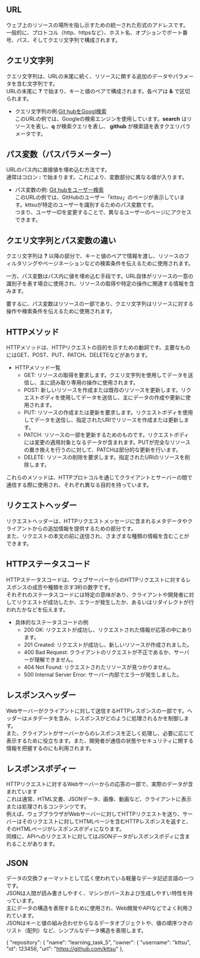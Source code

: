 ## URL
ウェブ上のリソースの場所を指し示すための統一された形式のアドレスです。  
一般的に、プロトコル（http、httpsなど）、ホスト名、オプションでポート番号、パス、そしてクエリ文字列で構成されます。    

## クエリ文字列
クエリ文字列は、URLの末尾に続く、リソースに関する追加のデータやパラメータを含む文字列です。  
URLの末尾に **?** で始まり、キーと値のペアで構成されます。各ペアは **&** で区切られます。  
 - クエリ文字列の例:[Git hubをGoogl検索](https://www.google.com/search?q=github)  
  このURLの例では、Googleの検索エンジンを使用しています。**search** はリソースを表し、**q** が検索クエリを表し、 **github** が検索語を表すクエリパラメータです。

## パス変数（パスパラメーター）
URLのパス内に直接値を埋め込む方法です。  
通常はコロン **:** で始まります。これにより、変数部分に異なる値が入ります。
 - パス変数の例: [Git hubをユーザー検索](https://github.com/kttsu)  
   このURLの例では、GitHubのユーザー「kttsu」のページが表示しています。kttsuが特定のユーザーを識別するためのパス変数です。  
   つまり、ユーザーIDを変更することで、異なるユーザーのページにアクセスできます。

## クエリ文字列とパス変数の違い
クエリ文字列は **?** 以降の部分で、キーと値のペアで情報を渡し、リソースのフィルタリングやページネーションなどの検索条件を伝えるために使用されます。　　

一方、パス変数はパス内に値を埋め込む手段です。URL自体がリソースの一意の識別子を表す場合に使用され、リソースの取得や特定の操作に関連する情報を含みます。  

要するに、パス変数はリソースの一部であり、クエリ文字列はリソースに対する操作や検索条件を伝えるために使用されます。


## HTTPメソッド
HTTPメソッドは、HTTPリクエストの目的を示すための動詞です。主要なものにはGET、POST、PUT、PATCH、DELETEなどがあります。  
 - HTTPメソッド一覧
   - GET: リソースの取得を要求します。クエリ文字列を使用してデータを送信し、主に読み取り専用の操作に使用されます。
   - POST: 新しいリソースを作成または既存のリソースを更新します。リクエストボディを使用してデータを送信し、主にデータの作成や更新に使用されます。
   - PUT: リソースの作成または更新を要求します。リクエストボディを使用してデータを送信し、指定されたURIでリソースを作成または更新します。
   - PATCH: リソースの一部を更新するためのものです。リクエストボディには変更の適用対象となるデータが含まれます。PUTが完全なリソースの置き換えを行うのに対して、PATCHは部分的な更新を行います。
   - DELETE: リソースの削除を要求します。指定されたURIのリソースを削除します。

 これらのメソッドは、HTTPプロトコルを通じてクライアントとサーバーの間で通信する際に使用され、それぞれ異なる目的を持っています。
    
## リクエストヘッダー  
リクエストヘッダーは、HTTPリクエストメッセージに含まれるメタデータやクライアントからの追加情報を提供するための部分です。  
また、リクエストの本文の前に送信され、さまざまな種類の情報を含むことができます。

## HTTPステータスコード
HTTPステータスコードは、ウェブサーバーからのHTTPリクエストに対するレスポンスの成否や種類を示す3桁の数字です。  
それぞれのステータスコードには特定の意味があり、クライアントや開発者に対してリクエストが成功したか、エラーが発生したか、あるいはリダイレクトが行われたかなどを伝えます。

 - 具体的なステータスコードの例
   - 200 OK: リクエストが成功し、リクエストされた情報が応答の中にあります。
   - 201 Created: リクエストが成功し、新しいリソースが作成されました。
   - 400 Bad Request: クライアントのリクエストが不正であるか、サーバーが理解できません。
   - 404 Not Found: リクエストされたリソースが見つかりません。
   - 500 Internal Server Error: サーバー内部でエラーが発生しました。

 ## レスポンスヘッダー  
 Webサーバーがクライアントに対して送信するHTTPレスポンスの一部です。ヘッダーはメタデータを含み、レスポンスがどのように処理されるかを制御します。  
 また、クライアントがサーバーからのレスポンスを正しく処理し、必要に応じて表示するために役立ちます。また、開発者が通信の状態やセキュリティに関する情報を把握するのにも利用されます。


## レスポンスボディー
HTTPリクエストに対するWebサーバーからの応答の一部で、実際のデータが含まれています  
これは通常、HTML文書、JSONデータ、画像、動画など、クライアントに表示または処理されるコンテンツです。  
例えば、ウェブブラウザがWebサーバーに対してHTTPリクエストを送り、サーバーはそのリクエストに対してHTMLページを含むHTTPレスポンスを返すと、そのHTMLページがレスポンスボディになります。  
同様に、APIへのリクエストに対してはJSONデータがレスポンスボディに含まれることがあります。

## JSON
データの交換フォーマットとして広く使われている軽量なデータ記述言語の一つです。  
JSONは人間が読み書きしやすく、マシンがパースおよび生成しやすい特性を持っています。  
主にデータの構造を表現するために使用され、Web開発やAPIなどでよく利用されています。  
JSONはキーと値の組み合わせからなるデータオブジェクトや、値の順序つきのリスト（配列）など、シンプルなデータ構造を表現します。　　

{
  "repository": {
    "name": "learning_task_5",
    "owner": {
      "username": "kttsu",
      "id": 123456,
      "url": "https://github.com/kttsu"
    },

  
